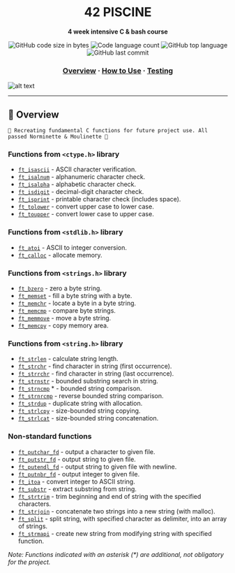 <h1 align="center">
	42 PISCINE
</h1>

<p align="center">
	<b>4 week intensive C & bash course</b><br>
</p>

<p align="center">
	<img alt="GitHub code size in bytes" src="https://img.shields.io/github/languages/code-size/romanmikh/42?color=yellow" />
	<img alt="Code language count" src="https://img.shields.io/github/languages/count/romanmikh/42?color=yellow" />
	<img alt="GitHub top language" src="https://img.shields.io/github/languages/top/romanmikh/42?color=yellow" />
	<img alt="GitHub last commit" src="https://img.shields.io/github/last-commit/romanmikh/42?color=yellow" />
</p>

<h3 align="center">
	<a href="#Overview">Overview</a>
	<span> · </span>
	<a href="#How-to-Use">How to Use</a>
	<span> · </span>
	<a href="#Testing">Testing</a>
</h3>

![alt text](https://42london.com/wp-content/uploads/2022/09/42-London_Locations_2022.png)

---
<a name="Overview"></a>
## 🧭 Overview

	🌟 Recreating fundamental C functions for future project use. All passed Norminette & Moulinette 🌟

### Functions from `<ctype.h>` library

* [`ft_isascii`](src/ft_isascii.c)			- ASCII character verification.
* [`ft_isalnum`](src/ft_isalnum.c)			- alphanumeric character check.
* [`ft_isalpha`](src/ft_isalpha.c)			- alphabetic character check.
* [`ft_isdigit`](src/ft_isdigit.c)			- decimal-digit character check.
* [`ft_isprint`](src/ft_isprint.c)			- printable character check (includes space).
* [`ft_tolower`](src/ft_tolower.c)			- convert upper case to lower case.
* [`ft_toupper`](src/ft_toupper.c)			- convert lower case to upper case.

### Functions from `<stdlib.h>` library

* [`ft_atoi`](src/ft_atoi.c)		- ASCII to integer conversion.
* [`ft_calloc`](src/ft_calloc.c)	- allocate memory.

### Functions from `<strings.h>` library

* [`ft_bzero`](src/ft_bzero.c)		- zero a byte string.
* [`ft_memset`](src/ft_memset.c)		- fill a byte string with a byte.
* [`ft_memchr`](src/ft_memchr.c)		- locate a byte in a byte string.
* [`ft_memcmp`](src/ft_memcmp.c)		- compare byte strings.
* [`ft_memmove`](src/ft_memmove.c)	- move a byte string.
* [`ft_memcpy`](src/ft_memcpy.c)		- copy memory area.

### Functions from `<string.h>` library

* [`ft_strlen`](src/ft_strlen.c)				- calculate string length.
* [`ft_strchr`](src/ft_strchr.c)				- find character in string (first occurrence).
* [`ft_strrchr`](src/ft_strrchr.c)			- find character in string (last occurrence).
* [`ft_strnstr`](src/ft_strnstr.c)			- bounded substring search in string.
* [`ft_strncmp`](src/ft_strncmp.c) *		- bounded string comparison.
* [`ft_strnrcmp`](src/ft_strnrcmp.c)		- reverse bounded string comparison.
* [`ft_strdup`](src/ft_strdup.c)				- duplicate string with allocation.
* [`ft_strlcpy`](src/ft_strlcpy.c)			- size-bounded string copying.
* [`ft_strlcat`](src/ft_strlcat.c)			- size-bounded string concatenation.

### Non-standard functions

* [`ft_putchar_fd`](src/ft_putchar_fd.c)		- output a character to given file.
* [`ft_putstr_fd`](src/ft_putstr_fd.c)		- output string to given file.
* [`ft_putendl_fd`](src/ft_putendl_fd.c)		- output string to given file with newline.
* [`ft_putnbr_fd`](src/ft_putnbr_fd.c)		- output integer to given file.
* [`ft_itoa`](src/ft_itoa.c)					- convert integer to ASCII string.
* [`ft_substr`](src/ft_substr.c)				- extract substring from string.
* [`ft_strtrim`](src/ft_strtrim.c)			- trim beginning and end of string with the specified characters.
* [`ft_strjoin`](src/ft_strjoin.c)			- concatenate two strings into a new string (with malloc).
* [`ft_split`](src/ft_split.c)				- split string, with specified character as delimiter, into an array of strings.
* [`ft_strmapi`](src/ft_strmapi.c)			- create new string from modifying string with specified function.

_Note: Functions indicated with an asterisk (*) are additional, not obligatory for the project._
